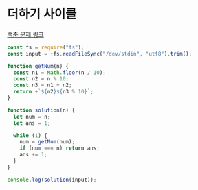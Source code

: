 # 더하기 사이클

[백준 문제 링크](https://www.acmicpc.net/problem/1110)

```javascript
const fs = require("fs");
const input = +fs.readFileSync("/dev/stdin", "utf8").trim();

function getNum(n) {
  const n1 = Math.floor(n / 10);
  const n2 = n % 10;
  const n3 = n1 + n2;
  return +`${n2}${n3 % 10}`;
}

function solution(n) {
  let num = n;
  let ans = 1;

  while (1) {
    num = getNum(num);
    if (num === n) return ans;
    ans += 1;
  }
}

console.log(solution(input));
```
